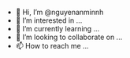 - 👋 Hi, I’m @nguyenanminnh
- 👀 I’m interested in ...
- 🌱 I’m currently learning ...
- 💞️ I’m looking to collaborate on ...
- 📫 How to reach me ...

<!---
nguyenanminnh/nguyenanminnh is a ✨ special ✨ repository because its `README.md` (this file) appears on your GitHub profile.
You can click the Preview link to take a look at your changes.
--->
